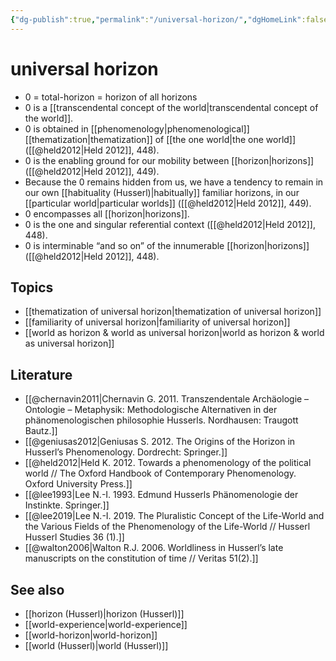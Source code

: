 ```yaml
---
{"dg-publish":true,"permalink":"/universal-horizon/","dgHomeLink":false,"dgPassFrontmatter":false}
---
```


# universal horizon
- 0 = total-horizon = horizon of all horizons
- 0 is a [[transcendental concept of the world|transcendental concept of the world]].
- 0 is obtained in [[phenomenology|phenomenological]] [[thematization|thematization]] of [[the one world|the one world]] ([[@held2012|Held 2012]], 448).
- 0 is the enabling ground for our mobility between [[horizon|horizons]] ([[@held2012|Held 2012]], 449).
- Because the 0 remains hidden from us, we have a tendency to remain in our own [[habituality (Husserl)|habitually]] familiar horizons, in our [[particular world|particular worlds]] ([[@held2012|Held 2012]], 449).
- 0 encompasses all [[horizon|horizons]].
- 0 is the one and singular referential context ([[@held2012|Held 2012]], 448).
- 0 is interminable “and so on” of the innumerable [[horizon|horizons]] ([[@held2012|Held 2012]], 448).



## Topics
- [[thematization of universal horizon|thematization of universal horizon]]
- [[familiarity of universal horizon|familiarity of universal horizon]]
- [[world as horizon & world as universal horizon|world as horizon & world as universal horizon]]


## Literature
- [[@chernavin2011|Chernavin G. 2011. Transzendentale Archäologie – Ontologie – Metaphysik: Methodologische Alternativen in der phänomenologischen philosophie Husserls. Nordhausen: Traugott Bautz.]]
- [[@geniusas2012|Geniusas S. 2012. The Origins of the Horizon in Husserl’s Phenomenology. Dordrecht: Springer.]]
- [[@held2012|Held K. 2012. Towards a phenomenology of the political world // The Oxford Handbook of Contemporary Phenomenology. Oxford University Press.]]
- [[@lee1993|Lee N.-I. 1993. Edmund Husserls Phänomenologie der Instinkte. Springer.]]
- [[@lee2019|Lee N.-I. 2019. The Pluralistic Concept of the Life-World and the Various Fields of the Phenomenology of the Life-World // Husserl Husserl Studies 36 (1).]]
- [[@walton2006|Walton R.J. 2006. Worldliness in Husserl’s late manuscripts on the constitution of time // Veritas 51(2).]]


## See also
- [[horizon (Husserl)|horizon (Husserl)]]
- [[world-experience|world-experience]]
- [[world-horizon|world-horizon]]
- [[world (Husserl)|world (Husserl)]]
